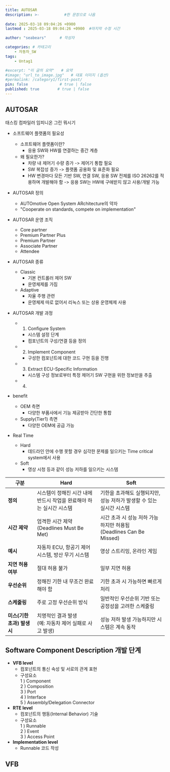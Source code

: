 ```yaml
---
title: AUTOSAR
description: >-           #한 문장으로 나옴
  
date: 2025-03-18 09:04:26 +0900
lastmod : 2025-03-18 09:04:26 +0900  #마지막 수정 시간

author: "seabears"      # 작성자

categories: # 카테고리
    - 자동차_SW  
tags: 
    - Untag1

#excerpt: "이 글의 요약"   # 요약
#image: "url_to_image.jpg"   # 대표 이미지 (옵션)
#permalink: /category1/first-post/
pin: false              # true | false
published: true        # true | false
---
```



## AUTOSAR

태스킹 컴파일러 임피니온
그린 뭐시기

- 소프트웨어 플랫폼의 필요성
  - 소프트웨어 플랫폼이란?
    - 응용 SW와 HW를 연결하는 중간 계층
  - 왜 필요한가?
    - 차량 내 제어기 수량 증가 -> 제어기 통합 필요
    - SW 복잡성 증가 -> 플랫폼 공용화 및 표준화 필요
    - HW 변경마다 모든 기반 SW, 연결 SW, 응용 SW 전체를 ISO 26262를 적용하며 개발해야 함 -> 응용 SW는 HW에 구애받지 않고 사용/개발 가능


- AUTOSAR 정의
  - AUTOmotive Open System ARchitecture의 약자
  - "Cooperate on standards, compete on implementation"

- AUTOSAR 운영 조직
  - Core partner
  - Premium Partner Plus
  - Premium Partner
  - Associate Partner
  - Attendee


- AUTOSAR 종류
  - Classic
    - 기본 컨트롤러 제어 SW
    - 운영체제를 가짐
  - Adaptive
    - 자율 주행 관련
    - 운영체제 따로 없어서 리눅스 또는 상용 운영체제 사용

- AUTOSAR 개발 과정
  - 1. Configure System
    - 시스템 설정 단계
    - 컴포넌트의 구성/연결 등을 정의
  - 2. Implement Component
    - 구성한 컴포넌트에 대한 코드 구현 등을 진행
  - 3. Extract ECU-Specific Information
    - 시스템 구성 정보로부터 특정 제어기 SW 구현을 위한 정보만을 추출
  - 4. 


- benefit
  - OEM 측면
    - 다양한 부품사에서 기능 제공받아 간단한 통합
  - Supply(Tier1) 측면
    - 다양한 OEM에 공급 가능


- Real Time
  - Hard
    - 데드라인 안에 수행 못할 경우 심각한 문제를 일으키는 Time critical system에서 사용
  - Soft
    - 영상 시청 등과 같이 성능 저하를 일으키는 시스템


| 구분                        | Hard                                                                    | Soft                                                                     |
| --------------------------- | ----------------------------------------------------------------------- | ------------------------------------------------------------------------ |
| **정의**                    | 시스템이 정해진 시간 내에 <br>반드시 작업을 완료해야 하는 실시간 시스템 | 기한을 초과해도 실행되지만, <br>성능 저하가 발생할 수 있는 실시간 시스템 |
| **시간 제약**               | 엄격한 시간 제약<br>(Deadlines Must Be Met)                             | 시간 초과 시 성능 저하 가능하지만 허용됨<br>(Deadlines Can Be Missed)    |
| **예시**                    | 자동차 ECU, 항공기 제어 시스템, 방산 무기 시스템                        | 영상 스트리밍, 온라인 게임                                               |
| **지연 허용 여부**          | 절대 허용 불가                                                          | 일부 지연 허용                                                           |
| **우선순위**                | 정해진 기한 내 무조건 완료해야 함                                       | 기한 초과 시 가능하면 빠르게 처리                                        |
| **스케줄링**                | 주로 고정 우선순위 방식                                                 | 일반적인 우선순위 기반 또는 공정성을 고려한 스케줄링                     |
| **미스(기한 초과) 발생 시** | 치명적인 결과 발생 <br>(예: 자동차 제어 실패로 사고 발생)               | 성능 저하 발생 가능하지만 시스템은 계속 동작                             |



## **Software Component Description 개발 단계**
- **VFB level**
  - 컴포넌트의 통신 속성 및 서로의 관계 표현  
  - 구성요소  
    1 ) Component  
    2 ) Composition  
    3 ) Port  
    4 ) Interface  
    5 ) Assembly/Delegation Connector  
- **RTE level**
  - 컴포넌트의 행동(Internal Behavior) 기술
  - 구성요소  
    1 ) Runnable  
    2 ) Event  
    3 ) Access Point  
- **Implementation level**
  - Runnable 코드 작성


## VFB
